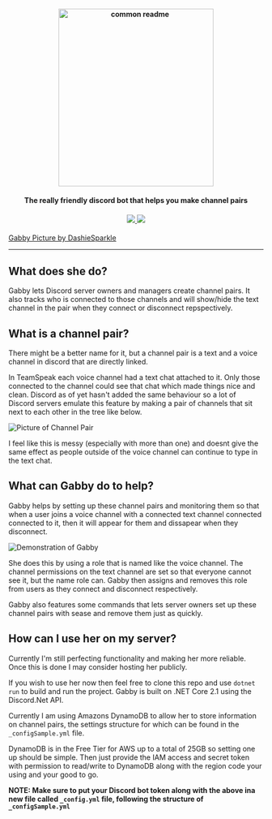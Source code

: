 <h4 align="center">
  <img alt="common readme" src="https://i.imgur.com/5zpfhLm.png" width="306.3" height="350">
</h4>
<h4 align="center">
  The really friendly discord bot that helps you make channel pairs
</h4>
<h4 align="center">
  <a href="https://discord.gg/GPCkUX"><img src="https://badgen.net/badge/Gabby's%20Birdhouse/Join/7289DA?icon=discord"</a>
  <a href="https://app.gitkraken.com/glo/board/XbwcELLoTAAPx0iR"><img src="https://badgen.net/badge/Glo%20Board/View/149287?icon=https://svgshare.com/i/Fr5.svg"</a>
</h4>


[Gabby Picture by DashieSparkle](https://www.deviantart.com/dashiesparkle)

---

## What does she do?
Gabby lets Discord server owners and managers create channel pairs. It also tracks who is connected to those channels and will show/hide the text channel in the pair when they connect or disconnect repspectively.

## What is a channel pair?
There might be a better name for it, but a channel pair is a text and a voice channel in discord that are directly linked.

In TeamSpeak each voice channel had a text chat attached to it. Only those connected to the channel could see that chat which made things nice and clean. Discord as of yet hasn't added the same behaviour so a lot of Discord servers emulate this feature by making a pair of channels that sit next to each other in the tree like below.

![Picture of Channel Pair](https://i.imgur.com/OLV4CcF.png)

I feel like this is messy (especially with more than one) and doesnt give the same effect as people outside of the voice channel can continue to type in the text chat.

## What can Gabby do to help?
Gabby helps by setting up these channel pairs and monitoring them so that when a user joins a voice channel with a connected text channel connected connected to it, then it will appear for them and dissapear when they disconnect.

![Demonstration of Gabby](https://i.imgur.com/585lsai.gif)

She does this by using a role that is named like the voice channel. The channel permissions on the text channel are set so that everyone cannot see it, but the name role can. Gabby then assigns and removes this role from users as they connect and disconnect respectively.

Gabby also features some commands that lets server owners set up these channel pairs with sease and remove them just as quickly.

## How can I use her on my server?
Currently I'm still perfecting functionality and making her more reliable. Once this is done I may consider hosting her publicly.

If you wish to use her now then feel free to clone this repo and use `dotnet run` to build and run the project.
Gabby is built on .NET Core 2.1 using the Discord.Net API. 

Currently I am using Amazons DynamoDB to allow her to store information on channel pairs, the settings structure for which can be found in the `_configSample.yml` file. 

DynamoDB is in the Free Tier for AWS up to a total of 25GB so setting one up should be simple. Then just provide the IAM access and secret token with permission to read/write to DynamoDB along with the region code your using and your good to go.

**NOTE: Make sure to put your Discord bot token along with the above ina new file called `_config.yml` file, following the structure of `_configSample.yml`**
